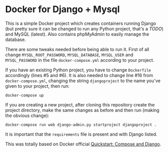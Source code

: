 # Docker for Django + Mysql

This is a simple Docker project which creates containers running Django (but pretty
sure it can be changed to run any Python project, that's a *TODO*) and MySQL (latest).
Also contains phpMyAdmin to easily manage the database.

There are some tweaks needed before being able to run it. First of all change
`MYSQL_ROOT_PASSWORD`, `MYSQL_DATABASE`, `MYSQL_USER` and `MYSQL_PASSWORD`
in the file `docker-compose.yml` according to your project.

If you have an existing Python project, you have to change `Dockerfile`
accordingly (lines #5 and #6). It is also needed to change line #16 from
`docker-compose.yml`, changing the string
`djangoproject` to the name you've given to your project, then run:

```
docker-compose up
```

If you are creating a new project, after cloning this repository create the project
directory, make the same changes as before and then run (making the obvious change):

```
docker-compose run web django-admin.py startproject djangoproject .
```

It is important that the `requirements` file is present and with Django listed.

This was totally based on Docker official [Quickstart: Compose and Django](https://docs.docker.com/compose/django/).
